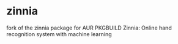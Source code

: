 # zinnia
fork of the zinnia package for AUR PKGBUILD
Zinnia: Online hand recognition system with machine learning
